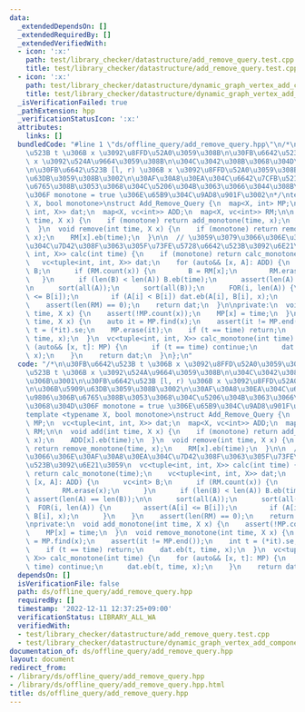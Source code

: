 ```yaml
---
data:
  _extendedDependsOn: []
  _extendedRequiredBy: []
  _extendedVerifiedWith:
  - icon: ':x:'
    path: test/library_checker/datastructure/add_remove_query.test.cpp
    title: test/library_checker/datastructure/add_remove_query.test.cpp
  - icon: ':x:'
    path: test/library_checker/datastructure/dynamic_graph_vertex_add_component_sum.test.cpp
    title: test/library_checker/datastructure/dynamic_graph_vertex_add_component_sum.test.cpp
  _isVerificationFailed: true
  _pathExtension: hpp
  _verificationStatusIcon: ':x:'
  attributes:
    links: []
  bundledCode: "#line 1 \"ds/offline_query/add_remove_query.hpp\"\n/*\n\u30FB\u6642\
    \u523B t \u306B x \u3092\u8FFD\u52A0\u3059\u308B\n\u30FB\u6642\u523B t \u306B\
    \ x \u3092\u524A\u9664\u3059\u308B\n\u304C\u3042\u308B\u3068\u304D\u306B\u3001\
    \n\u30FB\u6642\u523B [l, r) \u306B x \u3092\u8FFD\u52A0\u3059\u308B\n\u306B\u5909\
    \u63DB\u3059\u308B\u3002\n\u30AF\u30A8\u30EA\u304C\u6642\u7CFB\u5217\u9806\u306B\
    \u6765\u308B\u3053\u3068\u304C\u5206\u304B\u3063\u3066\u3044\u308B\u3068\u304D\
    \u306F monotone = true \u306E\u65B9\u304C\u9AD8\u901F\u3002\n*/\ntemplate <typename\
    \ X, bool monotone>\nstruct Add_Remove_Query {\n  map<X, int> MP;\n  vc<tuple<int,\
    \ int, X>> dat;\n  map<X, vc<int>> ADD;\n  map<X, vc<int>> RM;\n\n  void add(int\
    \ time, X x) {\n    if (monotone) return add_monotone(time, x);\n    ADD[x].eb(time);\n\
    \  }\n  void remove(int time, X x) {\n    if (monotone) return remove_monotone(time,\
    \ x);\n    RM[x].eb(time);\n  }\n\n  // \u3059\u3079\u3066\u306E\u30AF\u30A8\u30EA\
    \u304C\u7D42\u308F\u3063\u305F\u73FE\u5728\u6642\u523B\u3092\u6E21\u3059\n  vc<tuple<int,\
    \ int, X>> calc(int time) {\n    if (monotone) return calc_monotone(time);\n \
    \   vc<tuple<int, int, X>> dat;\n    for (auto&& [x, A]: ADD) {\n      vc<int>\
    \ B;\n      if (RM.count(x)) {\n        B = RM[x];\n        RM.erase(x);\n   \
    \   }\n      if (len(B) < len(A)) B.eb(time);\n      assert(len(A) == len(B));\n\
    \n      sort(all(A));\n      sort(all(B));\n      FOR(i, len(A)) {\n        assert(A[i]\
    \ <= B[i]);\n        if (A[i] < B[i]) dat.eb(A[i], B[i], x);\n      }\n    }\n\
    \    assert(len(RM) == 0);\n    return dat;\n  }\n\nprivate:\n  void add_monotone(int\
    \ time, X x) {\n    assert(!MP.count(x));\n    MP[x] = time;\n  }\n  void remove_monotone(int\
    \ time, X x) {\n    auto it = MP.find(x);\n    assert(it != MP.end());\n    int\
    \ t = (*it).se;\n    MP.erase(it);\n    if (t == time) return;\n    dat.eb(t,\
    \ time, x);\n  }\n  vc<tuple<int, int, X>> calc_monotone(int time) {\n    for\
    \ (auto&& [x, t]: MP) {\n      if (t == time) continue;\n      dat.eb(t, time,\
    \ x);\n    }\n    return dat;\n  }\n};\n"
  code: "/*\n\u30FB\u6642\u523B t \u306B x \u3092\u8FFD\u52A0\u3059\u308B\n\u30FB\u6642\
    \u523B t \u306B x \u3092\u524A\u9664\u3059\u308B\n\u304C\u3042\u308B\u3068\u304D\
    \u306B\u3001\n\u30FB\u6642\u523B [l, r) \u306B x \u3092\u8FFD\u52A0\u3059\u308B\
    \n\u306B\u5909\u63DB\u3059\u308B\u3002\n\u30AF\u30A8\u30EA\u304C\u6642\u7CFB\u5217\
    \u9806\u306B\u6765\u308B\u3053\u3068\u304C\u5206\u304B\u3063\u3066\u3044\u308B\
    \u3068\u304D\u306F monotone = true \u306E\u65B9\u304C\u9AD8\u901F\u3002\n*/\n\
    template <typename X, bool monotone>\nstruct Add_Remove_Query {\n  map<X, int>\
    \ MP;\n  vc<tuple<int, int, X>> dat;\n  map<X, vc<int>> ADD;\n  map<X, vc<int>>\
    \ RM;\n\n  void add(int time, X x) {\n    if (monotone) return add_monotone(time,\
    \ x);\n    ADD[x].eb(time);\n  }\n  void remove(int time, X x) {\n    if (monotone)\
    \ return remove_monotone(time, x);\n    RM[x].eb(time);\n  }\n\n  // \u3059\u3079\
    \u3066\u306E\u30AF\u30A8\u30EA\u304C\u7D42\u308F\u3063\u305F\u73FE\u5728\u6642\
    \u523B\u3092\u6E21\u3059\n  vc<tuple<int, int, X>> calc(int time) {\n    if (monotone)\
    \ return calc_monotone(time);\n    vc<tuple<int, int, X>> dat;\n    for (auto&&\
    \ [x, A]: ADD) {\n      vc<int> B;\n      if (RM.count(x)) {\n        B = RM[x];\n\
    \        RM.erase(x);\n      }\n      if (len(B) < len(A)) B.eb(time);\n     \
    \ assert(len(A) == len(B));\n\n      sort(all(A));\n      sort(all(B));\n    \
    \  FOR(i, len(A)) {\n        assert(A[i] <= B[i]);\n        if (A[i] < B[i]) dat.eb(A[i],\
    \ B[i], x);\n      }\n    }\n    assert(len(RM) == 0);\n    return dat;\n  }\n\
    \nprivate:\n  void add_monotone(int time, X x) {\n    assert(!MP.count(x));\n\
    \    MP[x] = time;\n  }\n  void remove_monotone(int time, X x) {\n    auto it\
    \ = MP.find(x);\n    assert(it != MP.end());\n    int t = (*it).se;\n    MP.erase(it);\n\
    \    if (t == time) return;\n    dat.eb(t, time, x);\n  }\n  vc<tuple<int, int,\
    \ X>> calc_monotone(int time) {\n    for (auto&& [x, t]: MP) {\n      if (t ==\
    \ time) continue;\n      dat.eb(t, time, x);\n    }\n    return dat;\n  }\n};\n"
  dependsOn: []
  isVerificationFile: false
  path: ds/offline_query/add_remove_query.hpp
  requiredBy: []
  timestamp: '2022-12-11 12:37:25+09:00'
  verificationStatus: LIBRARY_ALL_WA
  verifiedWith:
  - test/library_checker/datastructure/add_remove_query.test.cpp
  - test/library_checker/datastructure/dynamic_graph_vertex_add_component_sum.test.cpp
documentation_of: ds/offline_query/add_remove_query.hpp
layout: document
redirect_from:
- /library/ds/offline_query/add_remove_query.hpp
- /library/ds/offline_query/add_remove_query.hpp.html
title: ds/offline_query/add_remove_query.hpp
---
```

